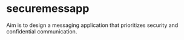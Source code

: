 # securemessapp
Aim is  to design a messaging application that prioritizes security and confidential communication.
